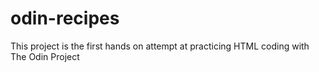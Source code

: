 # odin-recipes

This project is the first hands on attempt at practicing HTML coding with The Odin Project